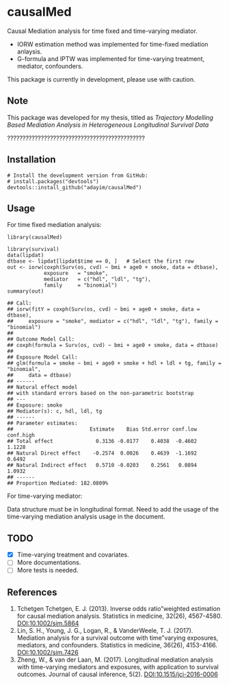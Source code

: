 causalMed
=========

Causal Mediation analysis for time fixed and time-varying mediator. 

* IORW estimation method was implemented for time-fixed mediation anlaysis.
* G-formula and IPTW was implemented for time-varying treatment, mediator, confounders.

This package is currently in development, please use with caution.

Note
------------
This package was developed for my thesis, titled as *Trajectory Modelling Based Mediation Analysis in Heterogeneous Longitudinal Survival Data*

?????????????????????????????????????????????

Installation
------------

    # Install the development version from GitHub:
    # install.packages("devtools")
    devtools::install_github("adayim/causalMed")

Usage
-----

For time fixed mediation analysis:

    library(causalMed)

    library(survival)
    data(lipdat)
    dtbase <- lipdat[lipdat$time == 0, ]   # Select the first row
    out <- iorw(coxph(Surv(os, cvd) ~ bmi + age0 + smoke, data = dtbase),
                exposure   = "smoke",
                mediator   = c("hdl", "ldl", "tg"),
                family     = "binomial")
    summary(out)

    ## Call:
    ## iorw(fitY = coxph(Surv(os, cvd) ~ bmi + age0 + smoke, data = dtbase), 
    ##     exposure = "smoke", mediator = c("hdl", "ldl", "tg"), family = "binomial")
    ## 
    ## Outcome Model Call:
    ## coxph(formula = Surv(os, cvd) ~ bmi + age0 + smoke, data = dtbase)
    ## 
    ## Exposure Model Call:
    ## glm(formula = smoke ~ bmi + age0 + smoke + hdl + ldl + tg, family = "binomial", 
    ##     data = dtbase)
    ## ------
    ## Natural effect model
    ## with standard errors based on the non-parametric bootstrap
    ## ---
    ## Exposure: smoke 
    ## Mediator(s): c, hdl, ldl, tg 
    ## ------
    ## Parameter estimates:
    ##                         Estimate    Bias Std.error conf.low conf.high
    ## Total effect              0.3136 -0.0177    0.4038  -0.4602    1.1228
    ## Natural Direct effect    -0.2574  0.0026    0.4639  -1.1692    0.6492
    ## Natural Indirect effect   0.5710 -0.0203    0.2561   0.0894    1.0932
    ## ------
    ## Proportion Mediated: 182.0809%

For time-varying mediator:

Data structure must be in longitudinal format. 
Need to add the usage of the time-varying mediation analysis usage in the document.

TODO
----

-   [x] Time-varying treatment and covariates.
-   [ ] More documentations.
-   [ ] More tests is needed.

References
----------

1.  Tchetgen Tchetgen, E. J. (2013). Inverse odds ratio”weighted
    estimation for causal mediation analysis. Statistics in medicine,
    32(26), 4567-4580.
    [DOI:10.1002/sim.5864](https://doi.org/10.1002/sim.5864)
2.  Lin, S. H., Young, J. G., Logan, R., & VanderWeele, T. J. (2017).
    Mediation analysis for a survival outcome with time”varying
    exposures, mediators, and confounders. Statistics in medicine,
    36(26), 4153-4166.
    [DOI:10.1002/sim.7426](https://doi.org/10.1002/sim.7426)
3.  Zheng, W., & van der Laan, M. (2017). Longitudinal mediation
    analysis with time-varying mediators and exposures, with application
    to survival outcomes. Journal of causal inference, 5(2).
    [DOI:10.1515/jci-2016-0006](https://doi.org/10.1515/jci-2016-0006)
